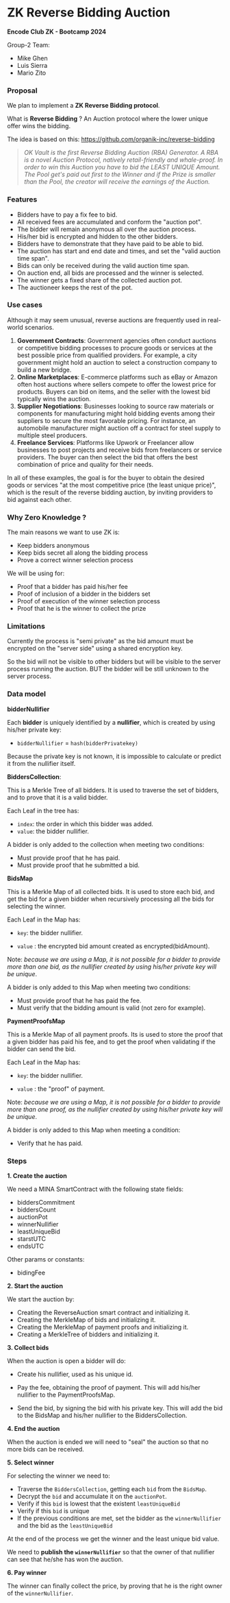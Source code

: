 # ZK Reverse Bidding Auction 

**Encode Club ZK - Bootcamp 2024** 

Group-2 Team:

- Mike Ghen
- Luis Sierra
- Mario Zito

### Proposal

We plan to implement a **ZK Reverse Bidding protocol**.

What is **Reverse Bidding** ? An Auction protocol where the lower unique offer wins the bidding.

The idea is based on this: https://github.com/organik-inc/reverse-bidding

> *OK Vault is the first Reverse Bidding Auction (RBA) Generator. A RBA is a novel Auction Protocol, natively retail-friendly and whale-proof. In order to win this Auction you have to bid the LEAST UNIQUE Amount. The Pool get's paid out first to the Winner and if the Prize is smaller than the Pool, the creator will receive the earnings of the Auction.*

### Features

- Bidders have to pay a fix fee to bid.
- All received fees are accumulated and conform the "auction pot".
- The bidder will remain anonymous all over the auction process.
- His/her bid is encrypted and hidden to the other bidders.
- Bidders have to demonstrate that they have paid to be able to bid.
- The auction has start and end date and times, and set the "valid auction time span".
- Bids can only be received during the valid auction time span.
- On auction end, all bids are processed and the winner is selected.
- The winner gets  a fixed share of the collected auction pot.
- The auctioneer keeps the rest of the pot.

### Use cases

Although it may seem unusual, reverse auctions are frequently used in real-world scenarios.

1. **Government Contracts**: Government agencies often conduct auctions or competitive bidding processes to procure goods or services at the best possible price from qualified providers. For example, a city government might hold an auction to select a construction company to build a new bridge.
2. **Online Marketplaces**: E-commerce platforms such as eBay or Amazon often host auctions where sellers compete to offer the lowest price for products. Buyers can bid on items, and the seller with the lowest bid typically wins the auction.
3. **Supplier Negotiations**: Businesses looking to source raw materials or components for manufacturing might hold bidding events among their suppliers to secure the most favorable pricing. For instance, an automobile manufacturer might auction off a contract for steel supply to multiple steel producers.
4. **Freelance Services**: Platforms like Upwork or Freelancer allow businesses to post projects and receive bids from freelancers or service providers. The buyer can then select the bid that offers the best combination of price and quality for their needs.

In all of these examples, the goal is for the buyer to obtain the desired goods or services "at the most competitive price (the least unique price)", which is the result of the reverse bidding auction, by inviting providers to bid against each other.

### Why Zero Knowledge ?

The main reasons we want to use ZK is:

- Keep bidders anonymous
- Keep bids secret all along the bidding process
- Prove a correct winner selection process

We will be using for:

- Proof that a bidder has paid his/her fee
- Proof of inclusion of a bidder in the bidders set
- Proof of execution of the winner selection process
- Proof that he is the winner to collect the prize

### Limitations

Currently the process is "semi private" as the bid amount must be encrypted on the "server side" using a shared encryption key. 

So the bid will not be visible to other bidders but will be visible to the server process running the auction. BUT the bidder will be still unknown to the server process.

### Data model

**bidderNullifier**

Each **bidder** is uniquely identified by a **nullifier**, which is created by using his/her private key:

- `bidderNullifier` = `hash(bidderPrivatekey)`

Because the private key is not known, it is impossible to calculate or predict it from the nullifier itself.

**BiddersCollection**:

This is a Merkle Tree of all bidders. It is used to traverse the set of bidders, and to prove that it is a valid bidder.

 Each Leaf in the tree has:

- `index`: the order in which this bidder was added.
- `value`: the bidder nullifier.

A bidder is only added to the collection when meeting two conditions:

- Must provide proof that he has paid.
- Must provide proof that he submitted a bid.

**BidsMap**

This is a Merkle Map of all collected bids. It is used to store each bid, and get the bid for a given bidder when recursively processing all the bids for selecting the winner.

Each Leaf in the Map has:

- `key`: the bidder nullifier.

- `value` : the encrypted bid amount created as encrypted(bidAmount).

Note: _because we are using a Map, it is not possible for a bidder to provide more than one bid, as the nullifier created by using his/her private key will be unique_.

A bidder is only added to this Map when meeting two conditions:

- Must provide proof that he has paid the fee.
- Must verify that the bidding amount is valid (not zero for example).

**PaymentProofsMap**

This is a Merkle Map of all payment proofs. Its is used to store the proof that a given bidder has paid his fee, and to get the proof when validating if the bidder can send the bid.

Each Leaf in the Map has:

- `key`: the bidder nullifier.

- `value` : the "proof" of payment.

Note: _because we are using a Map, it is not possible for a bidder to provide more than one proof, as the nullifier created by using his/her private key will be unique_.

A bidder is only added to this Map when meeting a condition:

- Verify that he has paid.

### Steps

**1. Create the auction**

We need a MINA SmartContract with the following state fields:

- biddersCommitment
- biddersCount
- auctionPot
- winnerNullifier
- leastUniqueBid
- starstUTC
- endsUTC

Other params or constants:

- bidingFee

**2. Start the auction**

We start the auction by:

- Creating the ReverseAuction smart contract and initializing it.
- Creating the MerkleMap of bids and initializing it.
- Creating the MerkleMap of payment proofs and initializing it.
- Creating a MerkleTree of bidders and initializing it.

**3. Collect bids**

When the auction is open a bidder will do:

- Create his nullifier, used as his unique id.

- Pay the fee, obtaining the proof of payment. This will add his/her nullifier to the PaymentProofsMap.
- Send the bid, by signing the bid with his private key. This will add the bid to the BidsMap and his/her nullifier to the BiddersCollection.

**4. End the auction**

When the auction is ended we will need to "seal" the auction so that no more bids can be received.

**5. Select winner**

For selecting the winner we need to:

- Traverse the `BiddersCollection`, getting each `bid` from the `BidsMap`.
- Decrypt the `bid` and accumulate it on the `auctionPot`.
- Verify if this `bid` is lowest that the existent `leastUniqueBid` 
- Verify if this `bid` is unique
- If the previous conditions are met, set the bidder as the `winnerNullifier` and the bid as the `leastUniqueBid`

At the end of the process we get the winner and the least unique bid value.

We need to **publish the `winnerNullifier`** so that the owner of that nullifier can see that he/she has won the auction.

**6. Pay winner**

The winner can finally collect the price, by proving that he is the right owner of the `winnerNullifier`.
